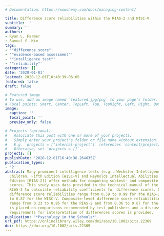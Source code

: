 ```yaml
---
# Documentation: https://wowchemy.com/docs/managing-content/

title: Difference score reliabilities within the RIAS-2 and WISC-V
subtitle: ''
summary: ''
authors:
- Ryan L. Farmer
- Samuel Y. Kim
tags:
- '"difference score"'
- '"evidence-based assessment"'
- '"intelligence test"'
- '"reliability"'
categories: []
date: '2020-01-01'
lastmod: 2020-12-01T10:40:39-06:00
featured: false
draft: false

# Featured image
# To use, add an image named `featured.jpg/png` to your page's folder.
# Focal points: Smart, Center, TopLeft, Top, TopRight, Left, Right, BottomLeft, Bottom, BottomRight.
image:
  caption: ''
  focal_point: ''
  preview_only: false

# Projects (optional).
#   Associate this post with one or more of your projects.
#   Simply enter your project's folder or file name without extension.
#   E.g. `projects = ["internal-project"]` references `content/project/deep-learning/index.md`.
#   Otherwise, set `projects = []`.
projects: []
publishDate: '2020-12-01T16:40:38.264635Z'
publication_types:
- '2'
abstract: Many prominent intelligence tests (e.g., Wechsler Intelligence Scale for
  Children, Fifth Edition [WISC-V] and Reynolds Intellectual Abilities Scale, Second
  Edition [RIAS-2]) offer methods for computing subtest- and composite-level difference
  scores. This study uses data provided in the technical manual of the WISC-V and
  RIAS-2 to calculate reliability coefficients for difference scores. Subtest-level
  difference score reliabilities range from 0.59 to 0.99 for the RIAS-2 and from 0.53
  to 0.87 for the WISC-V. Composite-level difference score reliabilities generally
  range from 0.23 to 0.95 for the RIAS-2 and from 0.36 to 0.87 for the WISC-V. Emphasis
  is placed on comparisons recommended by test publishers and a discussion of minimum
  requirements for interpretation of differences scores is provided.
publication: '*Psychology in the Schools*'
url_pdf: https://onlinelibrary.wiley.com/doi/abs/10.1002/pits.22369
doi: https://doi.org/10.1002/pits.22369
---
```

